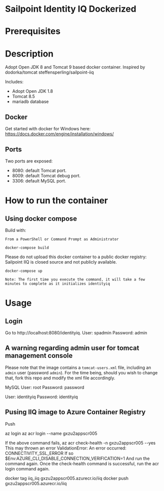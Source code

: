 Sailpoint Identity IQ Dockerized
================================
# Prerequisites



# Description
Adopt Open JDK 8 and Tomcat 9 based docker container.
Inspired by dodorka/tomcat 
            steffensperling/sailpoint-iiq


Includes:

 - Adopt Open JDK 1.8
 - Tomcat 8.5
 - mariadb database
 
## Docker
Get started with docker for Windows here: https://docs.docker.com/engine/installation/windows/

## Ports
Two ports are exposed:

 - 8080: default Tomcat port.
 - 8009: default Tomcat debug port.
 - 3306: default MySQL port.


# How to run the container

## Using docker compose
Build with:
```
From a PowerShell or Command Prompt as Administrator

docker-compose build
```
Please do not upload this docker container to a public docker registry: Sailpoint IIQ is closed source and not publicly available.

```
docker-compose up

Note: The first time you execute the command, it will take a few minutes to complete as it initializes identityiq
```

# Usage
## Login
Go to http://localhost:8080/identityiq. 
User: spadmin
Password: admin

## A warning regarding admin user for tomcat management console
Please note that the image contains a `tomcat-users.xml` file, including an `admin` user (password `admin`). For the time being, should you wish to change that, fork this repo and modify the xml file accordingly.


MySQL
User: root
Password: password

User: identityiq
Password: identityiq

## Pusing IIQ image to Azure Container Registry

Push

az login
az acr login --name gxzu2appscr005

If the above command fails, 
	az acr check-health -n gxzu2appscr005 --yes
This may thrown an error
	ValidationError: An error occurred: CONNECTIVITY_SSL_ERROR
If so
	$Env:AZURE_CLI_DISABLE_CONNECTION_VERIFICATION=1
And run the command again.
Once the check-health command is successful, run the acr login command again.

docker tag iiq_iiq gxzu2appscr005.azurecr.io/iiq
docker push gxzu2appscr005.azurecr.io/iiq

